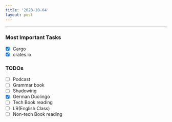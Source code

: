 ```yaml
---
title: '2023-10-04'
layout: post
---
```


---

### Most Important Tasks

- [x] Cargo
- [x] crates.io

### TODOs

- [ ] Podcast
- [ ] Grammar book
- [ ] Shadowing
- [x] German Duolingo
- [ ] Tech Book reading
- [ ] LR(English Class)
- [ ] Non-tech Book reading

